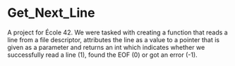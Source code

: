 # Get_Next_Line

A project for École 42. We were tasked with creating a function that reads a line from a file descriptor, attributes the line as a value to a pointer that is given as a parameter and returns an int which indicates whether we successfully read a line (1), found the EOF (0) or got an error (-1).
